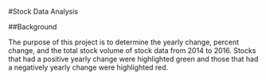 #Stock Data Analysis

##Background

The purpose of this project is to determine the yearly change, percent change, and the total stock volume of stock data from 2014 to 2016. Stocks that had a positive yearly change were highlighted green and those that had a negatively yearly change were highlighted red.
